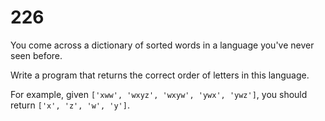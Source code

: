 [_metadata_:number]:-      "226"
[_metadata_:difficulty]:-  "Hard"
[_metadata_:asker]:-       "Airbnb"
[_metadata_:tags]:-        "string order"

# 226

You come across a dictionary of sorted words in a language you've never seen before.

Write a program that returns the correct order of letters in this language.

For example, given `['xww', 'wxyz', 'wxyw', 'ywx', 'ywz']`, you should return `['x', 'z', 'w', 'y']`.
